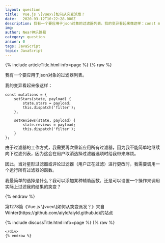 ```yaml
---
layout: question
title:  Vue.js \[vuex\]如何从突变派发？
date:   2020-03-12T10:22:28.000Z
description: 我有一个要应用于json对象的过滤器列表。我的变异看起来像这样：const mutations = {    setStars(state, p...
img: 
author: Near神乐路易
category: question
answer: 0
tags: JavaScript
topic: JavaScript
---
```

<div class="article-root">
  <div class="article">
    {% include articleTitle.html info=page %}
    {% raw %}
    <div class="article-content"><p><font style="vertical-align: inherit;"><font style="vertical-align: inherit;">我有一个要应用于json对象的过滤器列表。</font></font></p>

<p><font style="vertical-align: inherit;"><font style="vertical-align: inherit;">我的变异看起来像这样：</font></font></p>

<pre><code>const mutations = {<font></font>
    setStars(state, payload) {<font></font>
        state.stars = payload;<font></font>
        this.dispatch('filter');<font></font>
    },<font></font>
<font></font>
    setReviews(state, payload) {<font></font>
        state.reviews = payload;<font></font>
        this.dispatch('filter');<font></font>
    }<font></font>
};<font></font>
</code></pre>

<p><font style="vertical-align: inherit;"><font style="vertical-align: inherit;">由于过滤器的工作方式，我需要再次重新应用所有过滤器，因为我不能简单地继续向下过滤列表，因为这会在用户取消选择过滤器选项时给我带来麻烦。</font></font></p>

<p><font style="vertical-align: inherit;"><font style="vertical-align: inherit;">因此，当对星形过滤器或评论过滤器（用户正在过滤）进行更改时，我需要调用一个运行所有过滤器的函数。</font></font></p>

<p><font style="vertical-align: inherit;"><font style="vertical-align: inherit;">我最简单的选择是什么？</font><font style="vertical-align: inherit;">我可以添加某种辅助函数，还是可以设置一个操作来调用实际上过滤我的结果的突变？</font></font></p></div>
    {% endraw %}
  </div>
  <p class="winter_mark">第1278篇《Vue.js \[vuex\]如何从突变派发？》来自Winter(https://github.com/aiyld/aiyld.github.io)的站点</p>
  <div class="discuss-wrapper">
    {% include discussTitle.html info=page %}
    {% raw %}
    <div class="discuss-list">
    
    </div>
    {% endraw %}
  </div>
<div>
